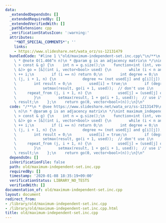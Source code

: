 ```yaml
---
data:
  _extendedDependsOn: []
  _extendedRequiredBy: []
  _extendedVerifiedWith: []
  _pathExtension: cpp
  _verificationStatusIcon: ':warning:'
  attributes:
    '*NOT_SPECIAL_COMMENTS*': ''
    links:
    - https://www.slideshare.net/wata_orz/ss-12131479
  bundledCode: "#line 1 \"old/maximum-independent-set.inc.cpp\"\n/**\n * @see https://www.slideshare.net/wata_orz/ss-12131479\n\
    \ * @note O(1.466^n n)\n * @param g is an adjacency matrix\n */\nint maximum_independent_set(vector<vector<bool>\
    \ > const & g) {\n    int n = g.size();\n    function<int (int, vector<bool> const\
    \ &)> go = [&](int i, vector<bool> used) {\n        while (i < n and used[i])\
    \ ++ i;\n        if (i == n) return 0;\n        int degree = 0;\n        repeat_from\
    \ (j, i + 1, n) {\n            degree += (not used[j] and g[i][j]);\n        }\n\
    \        int result = 0;\n        used[i] = true;\n        if (degree >= 2) {\n\
    \            setmax(result, go(i + 1, used));  // don't use i\n        }\n   \
    \     repeat_from (j, i + 1, n) {\n            used[j] = (used[j] or g[i][j]);\n\
    \        }\n        setmax(result, 1 + go(i + 1, used));  // use i\n        return\
    \ result;\n    };\n    return go(0, vector<bool>(n));\n}\n"
  code: "/**\n * @see https://www.slideshare.net/wata_orz/ss-12131479\n * @note O(1.466^n\
    \ n)\n * @param g is an adjacency matrix\n */\nint maximum_independent_set(vector<vector<bool>\
    \ > const & g) {\n    int n = g.size();\n    function<int (int, vector<bool> const\
    \ &)> go = [&](int i, vector<bool> used) {\n        while (i < n and used[i])\
    \ ++ i;\n        if (i == n) return 0;\n        int degree = 0;\n        repeat_from\
    \ (j, i + 1, n) {\n            degree += (not used[j] and g[i][j]);\n        }\n\
    \        int result = 0;\n        used[i] = true;\n        if (degree >= 2) {\n\
    \            setmax(result, go(i + 1, used));  // don't use i\n        }\n   \
    \     repeat_from (j, i + 1, n) {\n            used[j] = (used[j] or g[i][j]);\n\
    \        }\n        setmax(result, 1 + go(i + 1, used));  // use i\n        return\
    \ result;\n    };\n    return go(0, vector<bool>(n));\n}\n"
  dependsOn: []
  isVerificationFile: false
  path: old/maximum-independent-set.inc.cpp
  requiredBy: []
  timestamp: '2020-01-08 18:35:19+09:00'
  verificationStatus: LIBRARY_NO_TESTS
  verifiedWith: []
documentation_of: old/maximum-independent-set.inc.cpp
layout: document
redirect_from:
- /library/old/maximum-independent-set.inc.cpp
- /library/old/maximum-independent-set.inc.cpp.html
title: old/maximum-independent-set.inc.cpp
---
```

